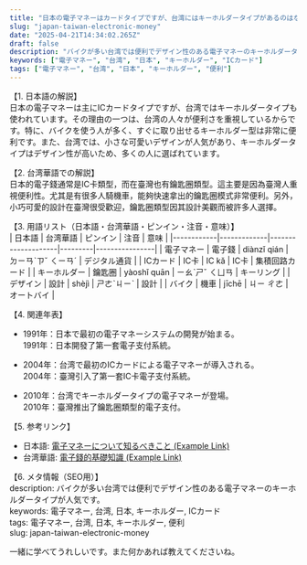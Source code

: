 ```yaml
---
title: "日本の電子マネーはカードタイプですが、台湾にはキーホルダータイプがあるのはなぜ？"
slug: "japan-taiwan-electronic-money"
date: "2025-04-21T14:34:02.265Z"
draft: false
description: "バイクが多い台湾では便利でデザイン性のある電子マネーのキーホルダータイプが人気です。"
keywords: ["電子マネー", "台湾", "日本", "キーホルダー", "ICカード"]
tags: ["電子マネー", "台湾", "日本", "キーホルダー", "便利"]
---
```


【1. 日本語の解説】  
日本の電子マネーは主にICカードタイプですが、台湾ではキーホルダータイプも使われています。その理由の一つは、台湾の人々が便利さを重視しているからです。特に、バイクを使う人が多く、すぐに取り出せるキーホルダー型は非常に便利です。また、台湾では、小さな可愛いデザインが人気があり、キーホルダータイプはデザイン性が高いため、多くの人に選ばれています。

【2. 台湾華語での解説】  
日本的電子錢通常是IC卡類型，而在臺灣也有鑰匙圈類型。這主要是因為臺灣人重視便利性。尤其是有很多人騎機車，能夠快速拿出的鑰匙圈模式非常便利。另外，小巧可愛的設計在臺灣很受歡迎，鑰匙圈類型因其設計美觀而被許多人選擇。

【3. 用語リスト（日本語・台湾華語・ピンイン・注音・意味）】  
| 日本語     | 台湾華語     | ピンイン            | 注音       | 意味             |
|------------|-------------|--------------------|---------|----------------|
| 電子マネー   | 電子錢      | diànzǐ qián        | ㄉㄧㄢˋㄗˇ ㄑㄧㄢˊ | デジタル通貨     |
| ICカード    | IC卡        | IC kǎ              | IC卡    | 集積回路カード   |
| キーホルダー | 鑰匙圈      | yàoshǐ quān        | ㄧㄠˋㄕˇ ㄑㄩㄢ    | キーリング       |
| デザイン    | 設計        | shèjì              | ㄕㄜˋㄐㄧˋ      | 設計             |
| バイク      | 機車        | jīchē              | ㄐㄧ ㄔㄜ     | オートバイ       |

【4. 関連年表】  
- 1991年：日本で最初の電子マネーシステムの開発が始まる。  
  1991年：日本開發了第一套電子支付系統。
  
- 2004年：台湾で最初のICカードによる電子マネーが導入される。  
  2004年：臺灣引入了第一套IC卡電子支付系統。

- 2010年：台湾でキーホルダータイプの電子マネーが登場。  
  2010年：臺灣推出了鑰匙圈類型的電子支付。

【5. 参考リンク】  
- 日本語: [電子マネーについて知るべきこと (Example Link)](https://www.example.com/japanelectronicmoney)
- 台湾華語: [電子錢的基礎知識 (Example Link)](https://www.example.com/taielectronicmoney)

【6. メタ情報（SEO用）】  
description: バイクが多い台湾では便利でデザイン性のある電子マネーのキーホルダータイプが人気です。  
keywords: 電子マネー, 台湾, 日本, キーホルダー, ICカード  
tags: 電子マネー, 台湾, 日本, キーホルダー, 便利  
slug: japan-taiwan-electronic-money

一緒に学べてうれしいです。また何かあれば教えてくださいね。